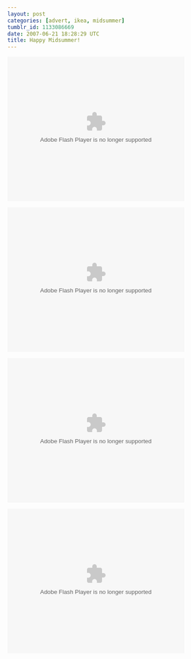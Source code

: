 ```yaml
---
layout: post
categories: [advert, ikea, midsummer]
tumblr_id: 1133086669  
date: 2007-06-21 18:28:29 UTC
title: Happy Midsummer!
---
```


<embed style="width:400px; height:326px;" id="VideoPlayback" align="middle" type="application/x-shockwave-flash" src="http://video.google.com/googleplayer.swf?videoUrl=http%3A%2F%2Fvp.video.google.com%2Fvideodownload%3Fversion%3D0%26secureurl%3DlAAAAOjyAZ7NHc2rm24KOxQYHGEaQlQZz44JviGur5NC6mef1guy0JQgWLfQGvTyXfqybV6akypwqTSATKbxo8oNMwmPm-R8Kbw0ilveRHDA_FA4AwHMBVSdnlvgXjKQxT3iE4QelMj6VAuSPhAPoYVrvcaBGsqv0r6-97fnaJrxVk4XyuvLlqZzDF_Ry4u6Jo7VcsjhZBAnYqnKgppZP9tbHdI%26sigh%3D0aOqlx_JwgbZ9d7BGK883M68WFU%26begin%3D0%26len%3D25960%26docid%3D-1938863255512962005&#038;thumbnailUrl=http%3A%2F%2Fvideo.google.com%2FThumbnailServer%3Fcontentid%3Dd3011693c9f21558%26second%3D5%26itag%3Dw320%26urlcreated%3D1139679791%26sigh%3Dk9gsqdKime87pn-lkNzegvUoxL4&#038;playerId=-1938863255512962005&#038;playerMode=embedded" allowScriptAccess="sameDomain" quality="best" bgcolor="#ffffff" scale="noScale" wmode="window" salign="TL"></embed>

<embed style="width:400px; height:326px;" id="VideoPlayback" align="middle" type="application/x-shockwave-flash" src="http://video.google.com/googleplayer.swf?videoUrl=http%3A%2F%2Fvp.video.google.com%2Fvideodownload%3Fversion%3D0%26secureurl%3DlAAAAPrgWC4fblhEM-y7IHSQLitz6GW4-V9flUGfKZZaa_2HGYsHISkNVT5hx6pBgot-u71IeHUZeh-G3MLTX8f3WblO93jtQoqN9zIphQuRfA7tl0lbKn8a_lA5obyX8Ha9TvlnY6IO-bM4yDsbqRWSDJe1CqxGG1M0QEgdPoCD8a8k_7X16zvc3pAF5PyWtwCgPEJnO_6CHt2E5jtmNfQ-m_s%26sigh%3DZIupAKRSJ_Sgd3uw1yRuKxJU2GA%26begin%3D0%26len%3D25960%26docid%3D-7832665390904442861&#038;thumbnailUrl=http%3A%2F%2Fvideo.google.com%2FThumbnailServer%3Fcontentid%3Dae99296c8a77e9a0%26second%3D5%26itag%3Dw320%26urlcreated%3D1139680222%26sigh%3DoDIZyGZrIcwqnhnwq8f3s7SnTs4&#038;playerId=-7832665390904442861&#038;playerMode=embedded" allowScriptAccess="sameDomain" quality="best" bgcolor="#ffffff" scale="noScale" wmode="window" salign="TL"></embed>

<embed style="width:400px; height:326px;" id="VideoPlayback" align="middle" type="application/x-shockwave-flash" src="http://video.google.com/googleplayer.swf?videoUrl=http%3A%2F%2Fvp.video.google.com%2Fvideodownload%3Fversion%3D0%26secureurl%3DkwAAAANRWmJOKZStI9nZlSoVyU5f7spL7F6RDxKpHrRsHu9T05XOITaXCIiKYRlvHoU7EnVTLXlWZOox28TBpvkKcDgxJkdwrXJMWAIZuzcJOsrEJxFfArbMr5qpIaJ5VYmxtKOtR7G7YFfihojPVnMBmbiQ2obk0HgesLnUDIomWCXryNTqep5I1zFxcwUsqCnfwYstE-y7U63To2CA3yjmN_g%26sigh%3DY_nN79AboKllQaw_7dN9HAJhaRM%26begin%3D0%26len%3D25960%26docid%3D1573261822920340865&#038;thumbnailUrl=http%3A%2F%2Fvideo.google.com%2FThumbnailServer%3Fcontentid%3D96f142fd9f450881%26second%3D5%26itag%3Dw320%26urlcreated%3D1139680278%26sigh%3DEPcmRGsCcxMEhZOl3I8eoklc2Fk&#038;playerId=1573261822920340865&#038;playerMode=embedded" allowScriptAccess="sameDomain" quality="best" bgcolor="#ffffff" scale="noScale" wmode="window" salign="TL"></embed>

<embed style="width:400px; height:326px;" id="VideoPlayback" align="middle" type="application/x-shockwave-flash" src="http://video.google.com/googleplayer.swf?videoUrl=http%3A%2F%2Fvp.video.google.com%2Fvideodownload%3Fversion%3D0%26secureurl%3DkwAAALKXsmqsjHbzFpI327-T1jcV_pIhyXct1TUfq1QSJlrNh59BRLGgHwbKPDI1Yn7ROR-JGQKewjhrsxQADUpFD-AvpIz-7qDyVKFeDzaaiHbaBYvERdisMFJDzCLNg9p5HjIvaMm3xVG5aCyhWi1iEwtWkYhZH7sExa-Q6ns7SW2rpgN0sGQMrDrP9edx28uqLEyTdAlj3iBMhj-2eFNr_5k%26sigh%3Djfq_aSn0UJ_54HM6oXBhDfxGXKo%26begin%3D0%26len%3D25960%26docid%3D6577385329952059248&#038;thumbnailUrl=http%3A%2F%2Fvideo.google.com%2FThumbnailServer%3Fcontentid%3D97940942ea506b8e%26second%3D5%26itag%3Dw320%26urlcreated%3D1139680361%26sigh%3D047engyrIn8DWudeoRugl9B_54s&#038;playerId=6577385329952059248&#038;playerMode=embedded" allowScriptAccess="sameDomain" quality="best" bgcolor="#ffffff" scale="noScale" wmode="window" salign="TL"></embed>
